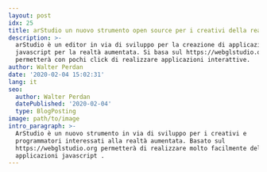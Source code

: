 ```yaml
---
layout: post
idx: 25
title: arStudio un nuovo strumento open source per i creativi della realtà aumentata
description: >-
  arStudio è un editor in via di sviluppo per la creazione di applicazioni in
  javascript per la realtà aumentata. Si basa sul https://webglstudio.org e
  permetterà con pochi click di realizzare applicazioni interattive.
author: Walter Perdan
date: '2020-02-04 15:02:31'
lang: it
seo:
  author: Walter Perdan
  datePublished: '2020-02-04'
  type: BlogPosting
image: path/to/image
intro_paragraph: >-
  ArStudio è un nuovo strumento in via di sviluppo per i creativi e
  programmatori interessati alla realtà aumentata. Basato sul
  https://webglstudio.org permetterà di realizzare molto facilmente delle
  applicazioni javascript .
---
```


